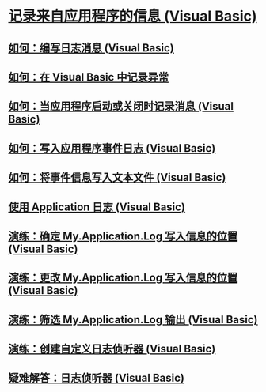 # [记录来自应用程序的信息 (Visual Basic)](logging-information-from-the-application.md)
## [如何：编写日志消息 (Visual Basic)](how-to-write-log-messages.md)
## [如何：在 Visual Basic 中记录异常](how-to-log-exceptions.md)
## [如何：当应用程序启动或关闭时记录消息 (Visual Basic)](how-to-log-messages-when-the-application-starts-or-shuts-down.md)
## [如何：写入应用程序事件日志 (Visual Basic)](how-to-write-to-an-application-event-log.md)
## [如何：将事件信息写入文本文件 (Visual Basic)](how-to-write-event-information-to-a-text-file.md)
## [使用 Application 日志 (Visual Basic)](working-with-application-logs.md)
## [演练：确定 My.Application.Log 写入信息的位置 (Visual Basic)](walkthrough-determining-where-my-application-log-writes-information.md)
## [演练：更改 My.Application.Log 写入信息的位置 (Visual Basic)](walkthrough-changing-where-my-application-log-writes-information.md)
## [演练：筛选 My.Application.Log 输出 (Visual Basic)](walkthrough-filtering-my-application-log-output.md)
## [演练：创建自定义日志侦听器 (Visual Basic)](walkthrough-creating-custom-log-listeners.md)
## [疑难解答：日志侦听器 (Visual Basic)](troubleshooting-log-listeners.md)
